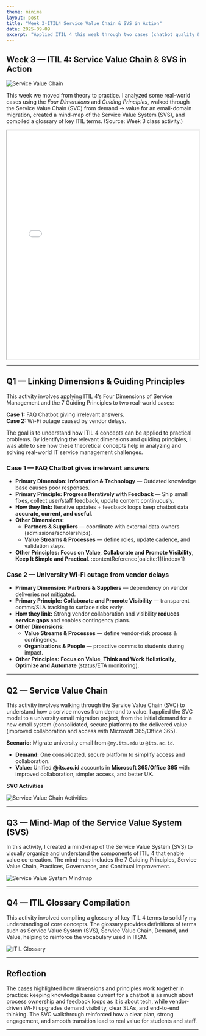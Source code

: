```yaml
---
theme: minima
layout: post
title: "Week 3-ITIL4 Service Value Chain & SVS in Action"
date: 2025-09-09
excerpt: "Applied ITIL 4 this week through two cases (chatbot quality & Wi-Fi vendor delays), mapped demand→value with the Service Value Chain for an email migration, created an SVS mind-map, and compiled an ITIL glossary."
---
```


## Week 3 — ITIL 4: Service Value Chain & SVS in Action

![Service Value Chain](/My-ITSM-Journey/assets/svc.jpg)

This week we moved from theory to practice. I analyzed some real-world cases using the *Four Dimensions* and *Guiding Principles*, walked through the Service Value Chain (SVC) from demand → value for an email-domain migration, created a mind-map of the Service Value System (SVS), and compiled a glossary of key ITIL terms. (Source: Week 3 class activity.) 
<iframe src="/My-ITSM-Journey/assets/Week3.pdf" width="100%" height="600px">
  Your browser does not support PDFs. Please <a href="/My-ITSM-Journey/assets/Week3.pdf">download the PDF</a> to view it.
</iframe>

---

## Q1 — Linking Dimensions & Guiding Principles
This activity involves applying ITIL 4’s Four Dimensions of Service Management and the 7 Guiding Principles to two real-world cases:

**Case 1:** FAQ Chatbot giving irrelevant answers.\
**Case 2:** Wi-Fi outage caused by vendor delays.

The goal is to understand how ITIL 4 concepts can be applied to practical problems. By identifying the relevant dimensions and guiding principles, I was able to see how these theoretical concepts help in analyzing and solving real-world IT service management challenges.

### Case 1 — FAQ Chatbot gives irrelevant answers
- **Primary Dimension:** **Information & Technology** — Outdated knowledge base causes poor responses.
- **Primary Principle:** **Progress Iteratively with Feedback** — Ship small fixes, collect user/staff feedback, update content continuously.
- **How they link:** Iterative updates + feedback loops keep chatbot data **accurate, current, and useful**.
- **Other Dimensions:**  
  - **Partners & Suppliers** — coordinate with external data owners (admissions/scholarships).  
  - **Value Streams & Processes** — define roles, update cadence, and validation steps.
- **Other Principles:** **Focus on Value**, **Collaborate and Promote Visibility**, **Keep It Simple and Practical**. :contentReference[oaicite:1]{index=1}

### Case 2 — University Wi-Fi outage from vendor delays
- **Primary Dimension:** **Partners & Suppliers** — dependency on vendor deliveries not mitigated.
- **Primary Principle:** **Collaborate and Promote Visibility** — transparent comms/SLA tracking to surface risks early.
- **How they link:** Strong vendor collaboration and visibility **reduces service gaps** and enables contingency plans.
- **Other Dimensions:**  
  - **Value Streams & Processes** — define vendor-risk process & contingency.  
  - **Organizations & People** — proactive comms to students during impact.
- **Other Principles:** **Focus on Value**, **Think and Work Holistically**, **Optimize and Automate** (status/ETA monitoring). 

---

## Q2 — Service Value Chain
This activity involves walking through the Service Value Chain (SVC) to understand how a service moves from demand to value. I applied the SVC model to a university email migration project, from the initial demand for a new email system (consolidated, secure platform) to the delivered value (improved collaboration and access with Microsoft 365/Office 365).

**Scenario:** Migrate university email from `@my.its.edu` to `@its.ac.id`.

- **Demand:** One consolidated, secure platform to simplify access and collaboration.  
- **Value:** Unified **@its.ac.id** accounts in **Microsoft 365/Office 365** with improved collaboration, simpler access, and better UX.

**SVC Activities**

![Service Value Chain Activities](/My-ITSM-Journey/assets/q2_090925.jpg)

--- 

## Q3 — Mind-Map of the Service Value System (SVS)
In this activity, I created a mind-map of the Service Value System (SVS) to visually organize and understand the components of ITIL 4 that enable value co-creation. The mind-map includes the 7 Guiding Principles, Service Value Chain, Practices, Governance, and Continual Improvement.

![Service Value System Mindmap](/My-ITSM-Journey/assets/mindmapsvs.jpg)

--- 

## Q4 — ITIL Glossary Compilation
This activity involved compiling a glossary of key ITIL 4 terms to solidify my understanding of core concepts. The glossary provides definitions of terms such as Service Value System (SVS), Service Value Chain, Demand, and Value, helping to reinforce the vocabulary used in ITSM.

![ITIL Glossary](/My-ITSM-Journey/assets/q4_090925.jpg)

--- 

## Reflection

The cases highlighted how dimensions and principles work together in practice: keeping knowledge bases current for a chatbot is as much about process ownership and feedback loops as it is about tech, while vendor-driven Wi-Fi upgrades demand visibility, clear SLAs, and end-to-end thinking. The SVC walkthrough reinforced how a clear plan, strong engagement, and smooth transition lead to real value for students and staff.

---

